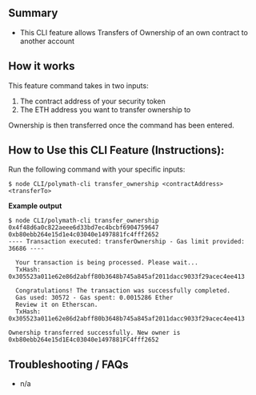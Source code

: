 ## Summary
- This CLI feature allows Transfers of Ownership of an own contract to another account

## How it works

This feature command takes in two inputs: 
1. The contract address of your security token 
2. The ETH address you want to transfer ownership to

Ownership is then transferred once the command has been entered. 

## How to Use this CLI Feature (Instructions):

Run the following command with your specific inputs: 

`$ node CLI/polymath-cli transfer_ownership <contractAddress> <transferTo>`

**Example output**

```
$ node CLI/polymath-cli transfer_ownership 0x4f48d6a0c822aeee6d33bd7ec4bcbf6904759647 0xb80ebb264e15d1e4c03040e1497881fc4fff2652
---- Transaction executed: transferOwnership - Gas limit provided: 36686 ----

  Your transaction is being processed. Please wait...
  TxHash: 0x305523a011e62e86d2abff80b3648b745a845af2011dacc9033f29acec4ee413

  Congratulations! The transaction was successfully completed.
  Gas used: 30572 - Gas spent: 0.0015286 Ether
  Review it on Etherscan.
  TxHash: 0x305523a011e62e86d2abff80b3648b745a845af2011dacc9033f29acec4ee413

Ownership transferred successfully. New owner is 0xb80ebb264e15d1E4c03040e1497881FC4fff2652

```

## Troubleshooting / FAQs

- n/a 
